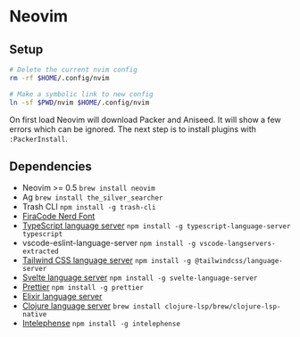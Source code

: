 # Neovim

## Setup
```bash
# Delete the current nvim config
rm -rf $HOME/.config/nvim

# Make a symbolic link to new config
ln -sf $PWD/nvim $HOME/.config/nvim
```

On first load Neovim will download Packer and Aniseed. It will show a few errors which can be ignored. The next step is to install plugins with `:PackerInstall`.

## Dependencies
- Neovim >= 0.5 `brew install neovim`
- Ag `brew install the_silver_searcher`
- Trash CLI `npm install -g trash-cli`
- [FiraCode Nerd Font](https://www.nerdfonts.com/font-downloads)
- [TypeScript language server](https://www.npmjs.com/package/typescript-language-server) `npm install -g typescript-language-server typescript`
- vscode-eslint-language-server `npm install -g vscode-langservers-extracted`
- [Tailwind CSS language server](https://github.com/tailwindlabs/tailwindcss-intellisense/tree/master/packages/tailwindcss-language-server) `npm install -g @tailwindcss/language-server`
- [Svelte language server](https://www.npmjs.com/package/svelte-language-server) `npm install -g svelte-language-server`
- [Prettier](https://prettier.io/docs/en/install.html) `npm install -g prettier` 
- [Elixir language server](https://github.com/elixir-lsp/elixir-ls)
- [Clojure language server](https://clojure-lsp.io/installation/) `brew install clojure-lsp/brew/clojure-lsp-native`
- [Intelephense](https://www.npmjs.com/package/intelephense) `npm install -g intelephense`
